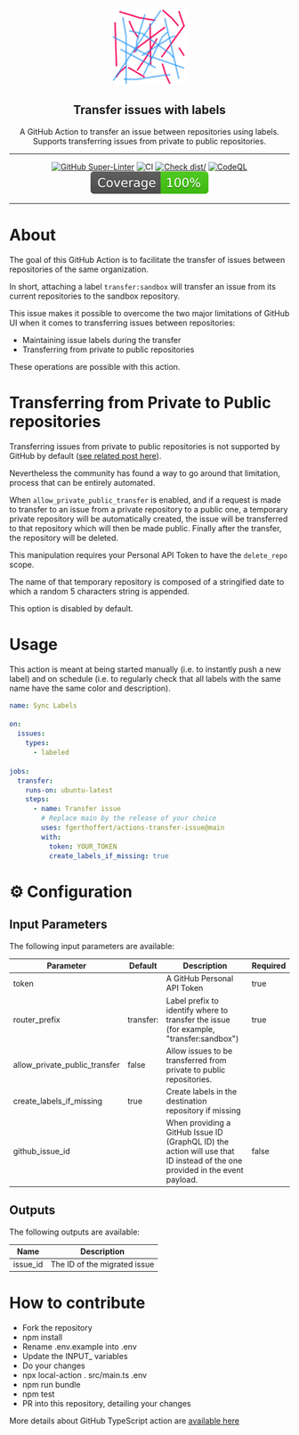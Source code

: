 <!-- markdownlint-disable MD041 -->
<p align="center">
  <img alt="ZenCrepesLogo" src="docs/zencrepes-logo.png" height="140" />
  <h2 align="center">Transfer issues with labels</h2>
  <p align="center">A GitHub Action to transfer an issue between repositories using
   labels. Supports transferring issues from private to public repositories.</p>
</p>

---

<div align="center">

[![GitHub Super-Linter](https://github.com/fgerthoffert/actions-transfer-issue/actions/workflows/linter.yml/badge.svg)](https://github.com/super-linter/super-linter)
![CI](https://github.com/fgerthoffert/actions-transfer-issue/actions/workflows/ci.yml/badge.svg)
[![Check dist/](https://github.com/fgerthoffert/actions-transfer-issue/actions/workflows/check-dist.yml/badge.svg)](https://github.com/fgerthoffert/actions-transfer-issue/actions/workflows/check-dist.yml)
[![CodeQL](https://github.com/fgerthoffert/actions-transfer-issue/actions/workflows/codeql-analysis.yml/badge.svg)](https://github.com/fgerthoffert/actions-transfer-issue/actions/workflows/codeql-analysis.yml)
[![Coverage](./badges/coverage.svg)](./badges/coverage.svg)

</div>

---

# About

The goal of this GitHub Action is to facilitate the transfer of issues between
repositories of the same organization.

In short, attaching a label `transfer:sandbox` will transfer an issue from its
current repositories to the sandbox repository.

This issue makes it possible to overcome the two major limitations of GitHub UI
when it comes to transferring issues between repositories:

- Maintaining issue labels during the transfer
- Transferring from private to public repositories

These operations are possible with this action.

# Transferring from Private to Public repositories

Transferring issues from private to public repositories is not supported by
GitHub by default
([see related post here](https://github.com/orgs/community/discussions/21979#discussioncomment-4800558)).

Nevertheless the community has found a way to go around that limitation, process
that can be entirely automated.

When `allow_private_public_transfer` is enabled, and if a request is made to
transfer to an issue from a private repository to a public one, a temporary
private repository will be automatically created, the issue will be transferred
to that repository which will then be made public. Finally after the transfer,
the repository will be deleted.

This manipulation requires your Personal API Token to have the `delete_repo`
scope.

The name of that temporary repository is composed of a stringified date to which
a random 5 characters string is appended.

This option is disabled by default.

# Usage

This action is meant at being started manually (i.e. to instantly push a new
label) and on schedule (i.e. to regularly check that all labels with the same
name have the same color and description).

```yaml
name: Sync Labels

on:
  issues:
    types:
      - labeled

jobs:
  transfer:
    runs-on: ubuntu-latest
    steps:
      - name: Transfer issue
        # Replace main by the release of your choice
        uses: fgerthoffert/actions-transfer-issue@main
        with:
          token: YOUR_TOKEN
          create_labels_if_missing: true
```

# :gear: Configuration

## Input Parameters

The following input parameters are available:

| Parameter                     | Default   | Description                                                                                                                 | Required |
| ----------------------------- | --------- | --------------------------------------------------------------------------------------------------------------------------- | -------- |
| token                         |           | A GitHub Personal API Token                                                                                                 | true     |
| router_prefix                 | transfer: | Label prefix to identify where to transfer the issue (for example, "transfer:sandbox")                                      | true     |
| allow_private_public_transfer | false     | Allow issues to be transferred from private to public repositories.                                                         |          |
| create_labels_if_missing      | true      | Create labels in the destination repository if missing                                                                      |          |
| github_issue_id               |           | When providing a GitHub Issue ID (GraphQL ID) the action will use that ID instead of the one provided in the event payload. | false    |

## Outputs

The following outputs are available:

| Name     | Description                  |
| -------- | ---------------------------- |
| issue_id | The ID of the migrated issue |

# How to contribute

- Fork the repository
- npm install
- Rename .env.example into .env
- Update the INPUT\_ variables
- Do your changes
- npx local-action . src/main.ts .env
- npm run bundle
- npm test
- PR into this repository, detailing your changes

More details about GitHub TypeScript action are
[available here](https://github.com/actions/typescript-action)
